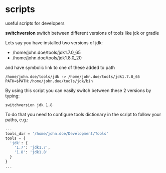 scripts
=======

useful scripts for developers

**switchversion** switch between different versions of tools like jdk or gradle

Lets say you have installed two versions of jdk:

* /home/john.doe/tools/jdk1.7.0_65
* /home/john.doe/tools/jdk1.8.0_20

and have symbolic link to one of these added to path

```
/home/john.doe/tools/jdk -> /home/john.doe/tools/jdk1.7.0_65
PATH=$PATH:/home/john.doe/tools/jdk/bin
```

By using this script you can easily switch between these 2 versions by typing:

```
switchversion jdk 1.8
```

To do that you need to configure tools dictionary in the script to follow your paths, e.g.:

```python
...
tools_dir = '/home/john.doe/Development/Tools'
tools = {
  'jdk': {
    '1.7': 'jdk1.7',
    '1.8': 'jdk1.8'
  }
}
...
```
